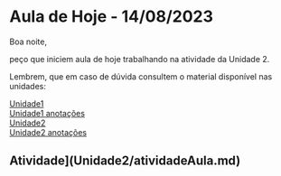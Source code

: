 <!-- [@]TODO:INICIO atualizar -->
[AVA3]: <https://ava3.furb.br/course/view.php?id=36814&section=0> "AVA3"  
[Plano de Ensino]: <https://ava3.furb.br/course/view.php?id=36814&section=1> "Plano de Ensino"  
[Cronograma]: <./cronograma.md> "Cronograma"  
[Monitoria]: <https://www.icloud.com/numbers/0142PvlEw-sR0vCFRJRWTU24Q#Monitores> "Monitoria"  
[Prova de Suficiência (inscrição)]: <https://forms.office.com/r/3BD3DgMu8L> "Prova de Suficiência (inscrição)"
[Ambiente de Desenvolvimento Prático]: <Unidade1/IDE.md> "Ambiente de Desenvolvimento Prático"  

# Aula de Hoje - 14/08/2023

Boa noite,

peço que iniciem aula de hoje trabalhando na atividade da Unidade 2.

Lembrem, que em caso de dúvida consultem o material disponível nas unidades:

[Unidade1](Unidade1/README.md)  
[Unidade1 anotações](Unidade1/aulaAnotacoes.md)  
[Unidade2](Unidade2/README.md)  
[Unidade2 anotações](Unidade2/aulaAnotacoes.md)  

## Atividade](Unidade2/atividadeAula.md)  
